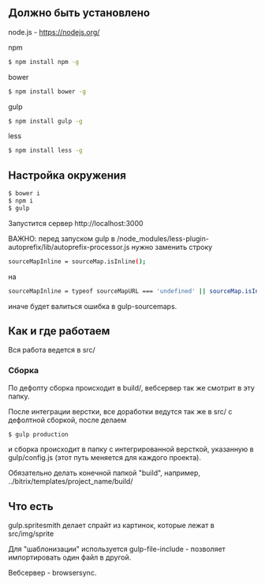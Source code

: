 ## Должно быть установлено ##

node.js - https://nodejs.org/

npm

```bash
$ npm install npm -g
```

bower

```bash
$ npm install bower -g
```

gulp

```bash
$ npm install gulp -g
```

less

```bash
$ npm install less -g
```

## Настройка окружения ###

```bash
$ bower i
$ npm i
$ gulp
```
Запустится сервер http://localhost:3000

ВАЖНО: перед запуском gulp в /node_modules/less-plugin-autoprefix/lib/autoprefix-processor.js нужно заменить строку

```bash
sourceMapInline = sourceMap.isInline();
```

на

```bash
sourceMapInline = typeof sourceMapURL === 'undefined' || sourceMap.isInline();
```

иначе будет валиться ошибка в gulp-sourcemaps.

## Как и где работаем ##

Вся работа ведется в src/

### Сборка ###

По дефолту сборка происходит в build/, вебсервер так же смотрит в эту папку.

После интеграции верстки, все доработки ведутся так же в src/ с дефолтной сборкой, после делаем

```bash
$ gulp production
```

и сборка происходит в папку с интегрированной версткой, указанную в gulp/config.js (этот путь меняется для каждого проекта).

Обязательно делать конечной папкой "build", например, ../bitrix/templates/project_name/build/

## Что есть ##

gulp.spritesmith делает спрайт из картинок, которые лежат в src/img/sprite

Для "шаблонизации" используется gulp-file-include - позволяет импортировать один файл в другой.

Вебсервер - browsersync.